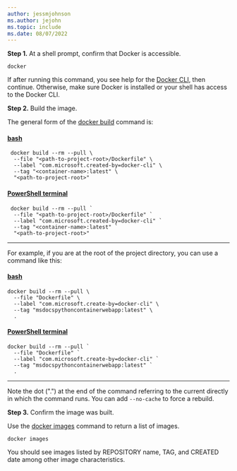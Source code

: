 ```yaml
---
author: jessmjohnson
ms.author: jejohn
ms.topic: include
ms.date: 08/07/2022
---
```


**Step 1.** At a shell prompt, confirm that Docker is accessible.

```Docker
docker
```

If after running this command, you see help for the [Docker CLI](https://docs.docker.com/engine/reference/commandline/cli/), then continue. Otherwise, make sure Docker is installed or your shell has access to the Docker CLI.

**Step 2.** Build the image.

The general form of the [docker build](https://docs.docker.com/engine/reference/commandline/build/) command is:

#### [bash](#tab/terminal-bash)

```Docker
 docker build --rm --pull \
  --file "<path-to-project-root>/Dockerfile" \
  --label "com.microsoft.created-by=docker-cli" \
  --tag "<container-name>:latest" \
  "<path-to-project-root>" 
```

#### [PowerShell terminal](#tab/terminal-powershell)

```Docker
 docker build --rm --pull `
  --file "<path-to-project-root>/Dockerfile" `
  --label "com.microsoft.created-by=docker-cli" `
  --tag "<container-name>:latest" `
  "<path-to-project-root>" 
```

---

For example, if you are at the root of the project directory, you can use a command like this:

#### [bash](#tab/terminal-bash)

```Docker
docker build --rm --pull \
  --file "Dockerfile" \
  --label "com.microsoft.create-by=docker-cli" \
  --tag "msdocspythoncontainerwebapp:latest" \
  .
```

#### [PowerShell terminal](#tab/terminal-powershell)

```Docker
docker build --rm --pull `
  --file "Dockerfile" `
  --label "com.microsoft.create-by=docker-cli" `
  --tag "msdocspythoncontainerwebapp:latest" `
  .
```

---

Note the dot (".") at the end of the command referring to the current directly in which the command runs. You can add `--no-cache` to force a rebuild.

**Step 3.** Confirm the image was built.

Use the [docker images](https://docs.docker.com/engine/reference/commandline/images/) command to return a list of images.

```Docker
docker images
```

You should see images listed by REPOSITORY name, TAG, and CREATED date among other image characteristics.
